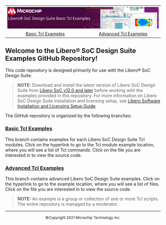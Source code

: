 <table style="width:100%">
  <tr>

<th width="100%" colspan="6"><img src="images/title.svg">
</th>

  </tr>
<tr>
    <td width="17%" align="center" colspan="2"><a href="../../tree/basic_tcl_examples/README.md">Basic Tcl Examples</a></td>
    <td width="16%" align="center" colspan="2"><a href="../../tree/advanced_tcl_examples/README.md">Advanced Tcl Examples</a></td>
</tr>
</table>

## Welcome to the Libero&reg; SoC Design Suite Examples GitHub Repository!

This code repository is designed primarily for use with the Libero&reg; SoC Design Suite. 

>**NOTE:** Download and install the latest version of Libero SoC Design Suite from [Libero SoC v12.0 and later](https://www.microsemi.com/product-directory/design-resources/1750-libero-soc#downloads) before working with the examples provided in this repository. For more information on Libero SoC Design Suite installation and licensing setup, see [Libero Software Installation and Licensing Setup Guide](https://www.microsemi.com/document-portal/doc_download/131602-libero-and-software-installation-and-licensing-setup-guide).

The GitHub repository is organized by the following branches:

### [Basic Tcl Examples](../../tree/basic_tcl_examples/README.md)

This branch contains examples for each Libero SoC Design Suite Tcl modules. Click on the hyperlink to go to the Tcl module example location, where you will see a list of Tcl commands. Click on the file you are interested in to view the source code.


### [Advanced Tcl Examples](../../tree/advanced_tcl_examples/README.md)

This branch contains advanced Libero SoC Design Suite examples. Click on the hyperlink to go to the example location, where you will see a list of files. Click on the file you are interested in to view the source code.


>**NOTE:** An example is a group or collection of one or more Tcl scripts. The entire repository is managed by a moderator.


<hr/>
<p align="center"><sup>&copy;Copyright 2021 Microchip Technology Inc.</sup></p>
